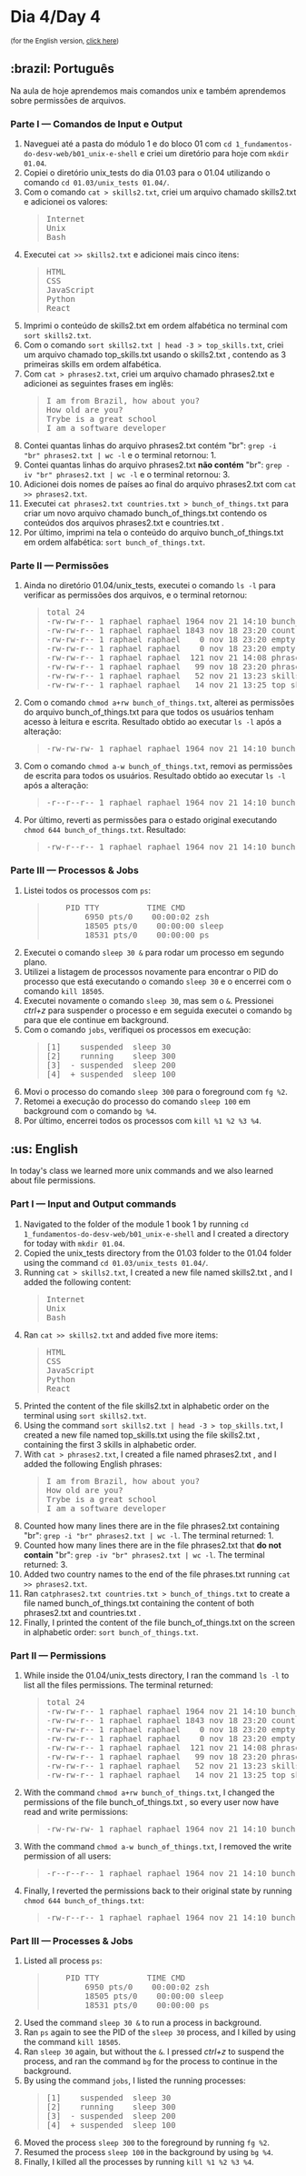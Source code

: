 # Dia 4/Day 4
<small>(for the English version, <a href="#en">click here</a>)</small>
<h2>:brazil: Português</h2>
<p>Na aula de hoje aprendemos mais comandos unix e também aprendemos sobre permissões de arquivos.</p>
<h3>Parte I — Comandos de Input e Output</h3>
<ol>
  <li>Naveguei até a pasta do módulo 1 e do bloco 01 com <code>cd 1_fundamentos-do-desv-web/b01_unix-e-shell</code> e criei um diretório para hoje com <code>mkdir 01.04</code>.
  <li>Copiei o diretório unix_tests do dia 01.03 para o 01.04 utilizando o comando <code>cd 01.03/unix_tests 01.04/</code>.
  <li>Com o comando <code>cat > skills2.txt</code>, criei um arquivo chamado skills2.txt e adicionei os valores:
    <blockquote>
      <pre>
Internet
Unix
Bash</pre>
    </blockquote>
  <li>Executei <code>cat >> skills2.txt</code> e adicionei mais cinco itens:
    <blockquote>
      <pre>
HTML
CSS
JavaScript
Python
React</pre>
    </blockquote>
  <li>Imprimi o conteúdo de skills2.txt em ordem alfabética no terminal com <code>sort skills2.txt</code>.
  <li>Com o comando <code>sort skills2.txt | head -3 > top_skills.txt</code>, criei um arquivo chamado top_skills.txt usando o skills2.txt , contendo as 3 primeiras skills em ordem alfabética.
  <li>Com <code>cat > phrases2.txt</code>, criei um arquivo chamado phrases2.txt e adicionei as seguintes frases em inglês:
    <blockquote>
      <pre>
I am from Brazil, how about you?
How old are you?
Trybe is a great school
I am a software developer</pre>
    </blockquote>
  <li>Contei quantas linhas do arquivo phrases2.txt contém "br": <code>grep -i "br" phrases2.txt | wc -l</code> e o terminal retornou: 1.
  <li>Contei quantas linhas do arquivo phrases2.txt <strong>não contém</strong> "br": <code>grep -iv "br" phrases2.txt | wc -l</code> e o terminal retornou: 3.
  <li>Adicionei dois nomes de países ao final do arquivo phrases2.txt com <code>cat >> phrases2.txt</code>.
  <li>Executei <code>cat phrases2.txt countries.txt > bunch_of_things.txt</code> para criar um novo arquivo chamado bunch_of_things.txt contendo os conteúdos dos arquivos phrases2.txt e countries.txt .
  <li>Por último, imprimi na tela o conteúdo do arquivo bunch_of_things.txt em ordem alfabética: <code>sort bunch_of_things.txt</code>.
</ol>
<h3>Parte II — Permissões</h3>
<ol>
  <li>Ainda no diretório 01.04/unix_tests, executei o comando <code>ls -l</code> para verificar as permissões dos arquivos, e o terminal retornou:
    <blockquote>
      <pre>
total 24
-rw-rw-r-- 1 raphael raphael 1964 nov 21 14:10 bunch_of_things.txt
-rw-rw-r-- 1 raphael raphael 1843 nov 18 23:20 countries.txt
-rw-rw-r-- 1 raphael raphael    0 nov 18 23:20 empty.pdf
-rw-rw-r-- 1 raphael raphael    0 nov 18 23:20 empty.tbt
-rw-rw-r-- 1 raphael raphael  121 nov 21 14:08 phrases2.txt
-rw-rw-r-- 1 raphael raphael   99 nov 18 23:20 phrases.txt
-rw-rw-r-- 1 raphael raphael   52 nov 21 13:23 skills2.txt
-rw-rw-r-- 1 raphael raphael   14 nov 21 13:25 top_skills.txt</pre>
    </blockquote>
  <li>Com o comando <code>chmod a+rw bunch_of_things.txt</code>, alterei as permissões do arquivo bunch_of_things.txt para que todos os usuários tenham acesso à leitura e escrita. Resultado obtido ao executar <code>ls -l</code> após a alteração:
    <blockquote>
      <pre>
-rw-rw-rw- 1 raphael raphael 1964 nov 21 14:10 bunch_of_things.txt</pre>
    </blockquote>
  <li>Com o comando <code>chmod a-w bunch_of_things.txt</code>, removi as permissões de escrita para todos os usuários. Resultado obtido ao executar <code>ls -l</code> após a alteração:
    <blockquote>
      <pre>
-r--r--r-- 1 raphael raphael 1964 nov 21 14:10 bunch_of_things.txt</pre>
    </blockquote>
  <li>Por último, reverti as permissões para o estado original executando <code>chmod 644 bunch_of_things.txt</code>. Resultado:
    <blockquote>
      <pre>
-rw-r--r-- 1 raphael raphael 1964 nov 21 14:10 bunch_of_things.txt</pre>
    </blockquote>
</ol>
<h3>Parte III — Processos & Jobs</h3>
<ol>
  <li>Listei todos os processos com <code>ps</code>:
    <blockquote>
  <pre>
    PID TTY          TIME CMD
        6950 pts/0    00:00:02 zsh
        18505 pts/0    00:00:00 sleep
        18531 pts/0    00:00:00 ps</pre>
    </blockquote>
  <li>Executei o comando <code>sleep 30 &</code> para rodar um processo em segundo plano.
  <li>Utilizei a listagem de processos novamente para encontrar o PID do processo que está executando o comando <code>sleep 30</code> e o encerrei com o comando <code>kill 18505</code>.
  <li>Executei novamente o comando <code>sleep 30</code>, mas sem o <code>&</code>. Pressionei <em>ctrl+z</em> para suspender o processo e em seguida executei o comando <code>bg</code> para que ele continue em background.
  <li>Com o comando <code>jobs</code>, verifiquei os processos em execução:
    <blockquote>
  <pre>
[1]    suspended  sleep 30
[2]    running    sleep 300
[3]  - suspended  sleep 200
[4]  + suspended  sleep 100</pre>
    </blockquote>
  <li>Movi o processo do comando <code>sleep 300</code> para o foreground com <code>fg %2</code>.
  <li>Retomei a execução do processo do comando <code>sleep 100</code> em background com o comando <code>bg %4</code>.
  <li>Por último, encerrei todos os processos com <code>kill %1 %2 %3 %4</code>.
</ol>

<h2 id="en">:us: English</h2>
<p>In today's class we learned more unix commands and we also learned about file permissions.</p>
<h3>Part I — Input and Output commands</h3>
<ol>
  <li>Navigated to the folder of the module 1 book 1 by running <code>cd 1_fundamentos-do-desv-web/b01_unix-e-shell</code> and I created a directory for today with <code>mkdir 01.04</code>.
  <li>Copied the unix_tests directory from the 01.03 folder to the 01.04 folder using the command <code>cd 01.03/unix_tests 01.04/</code>.
  <li>Running <code>cat > skills2.txt</code>, I created a new file named skills2.txt , and I added the following content:
    <blockquote>
      <pre>
Internet
Unix
Bash</pre>
    </blockquote>
  <li>Ran <code>cat >> skills2.txt</code> and added five more items:
    <blockquote>
      <pre>
HTML
CSS
JavaScript
Python
React</pre>
    </blockquote>
  <li>Printed the content of the file skills2.txt in alphabetic order on the terminal using <code>sort skills2.txt</code>.
  <li>Using the command <code>sort skills2.txt | head -3 > top_skills.txt</code>, I created a new file named top_skills.txt using the file skills2.txt , containing the first 3 skills in alphabetic order.
  <li>With <code>cat > phrases2.txt</code>, I created a file named phrases2.txt , and I added the following English phrases:
    <blockquote>
      <pre>
I am from Brazil, how about you?
How old are you?
Trybe is a great school
I am a software developer</pre>
      </blockquote>
  <li>Counted how many lines there are in the file phrases2.txt containing "br": <code>grep -i "br" phrases2.txt | wc -l</code>. The terminal returned: 1.
  <li>Counted how many lines there are in the file phrases2.txt that <strong>do not contain</strong> "br": <code>grep -iv "br" phrases2.txt | wc -l</code>. The terminal returned: 3.
  <li>Added two country names to the end of the file phrases.txt running <code>cat >> phrases2.txt</code>.
  <li>Ran <code>catphrases2.txt countries.txt > bunch_of_things.txt</code> to create a file named bunch_of_things.txt containing the content of both phrases2.txt and countries.txt .
  <li>Finally, I printed the content of the file bunch_of_things.txt on the screen in alphabetic order: <code>sort bunch_of_things.txt</code>.
</ol>
<h3>Part II — Permissions</h3>
<ol>
  <li>While inside the 01.04/unix_tests directory, I ran the command <code>ls -l</code> to list all the files permissions. The terminal returned:
    <blockquote>
      <pre>
total 24
-rw-rw-r-- 1 raphael raphael 1964 nov 21 14:10 bunch_of_things.txt
-rw-rw-r-- 1 raphael raphael 1843 nov 18 23:20 countries.txt
-rw-rw-r-- 1 raphael raphael    0 nov 18 23:20 empty.pdf
-rw-rw-r-- 1 raphael raphael    0 nov 18 23:20 empty.tbt
-rw-rw-r-- 1 raphael raphael  121 nov 21 14:08 phrases2.txt
-rw-rw-r-- 1 raphael raphael   99 nov 18 23:20 phrases.txt
-rw-rw-r-- 1 raphael raphael   52 nov 21 13:23 skills2.txt
-rw-rw-r-- 1 raphael raphael   14 nov 21 13:25 top_skills.txt</pre>
    </blockquote>
  <li>With the command <code>chmod a+rw bunch_of_things.txt</code>, I changed the permissions of the file bunch_of_things.txt , so every user now have read and write permissions:
    <blockquote>
      <pre>
-rw-rw-rw- 1 raphael raphael 1964 nov 21 14:10 bunch_of_things.txt</pre>
    </blockquote>
  <li>With the command <code>chmod a-w bunch_of_things.txt</code>, I removed the write permission of all users:
    <blockquote>
      <pre>
-r--r--r-- 1 raphael raphael 1964 nov 21 14:10 bunch_of_things.txt</pre>
    </blockquote>
  <li>Finally, I reverted the permissions back to their original state by running <code>chmod 644 bunch_of_things.txt</code>:
    <blockquote>
      <pre>
-rw-r--r-- 1 raphael raphael 1964 nov 21 14:10 bunch_of_things.txt</pre>
    </blockquote>
</ol>
<h3>Part III — Processes & Jobs</h3>
<ol>
  <li>Listed all process <code>ps</code>:
    <blockquote>
      <pre>
    PID TTY          TIME CMD
        6950 pts/0    00:00:02 zsh
        18505 pts/0    00:00:00 sleep
        18531 pts/0    00:00:00 ps</pre>
      </blockquote>
  <li>Used the command <code>sleep 30 &</code> to run a process in background.
  <li>Ran <code>ps</code> again to see the PID of the <code>sleep 30</code> process, and I killed by using the command <code>kill 18505</code>.
  <li>Ran <code>sleep 30</code> again, but without the <code>&</code>. I pressed <em>ctrl+z</em> to suspend the process, and ran the command <code>bg</code> for the process to continue in the background.
  <li>By using the command <code>jobs</code>, I listed the running processes:
    <blockquote>
      <pre>
[1]    suspended  sleep 30
[2]    running    sleep 300
[3]  - suspended  sleep 200
[4]  + suspended  sleep 100</pre>
    </blockquote>
  <li>Moved the process <code>sleep 300</code> to the foreground by running <code>fg %2</code>.
  <li>Resumed the process <code>sleep 100</code> in the background by using <code>bg %4</code>.
  <li>Finally, I killed all the processes by running <code>kill %1 %2 %3 %4</code>.
</ol>
